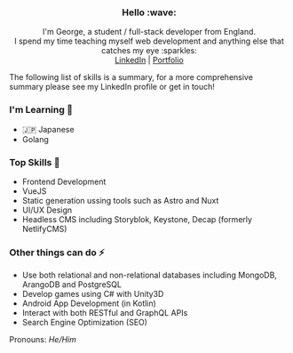 <h3 align="center">Hello :wave:</h3>
<p align="center">
  I'm George, a student / full-stack developer from England. <br>
  I spend my time teaching myself web development and anything else that catches my eye :sparkles: <br>
  <a href="https://www.linkedin.com/in/george-newton-736435158/">LinkedIn</a> | 
  <a href="https://eyrewiut-portfolio.netlify.app/">Portfolio</a>
</p>

The following list of skills is a summary, for a more comprehensive summary please see my LinkedIn profile or get in touch!

### I'm Learning :seedling:
- :jp: Japanese 
- Golang

### Top Skills :star2:
- Frontend Development
- VueJS
- Static generation ussing tools such as Astro and Nuxt
- UI/UX Design
- Headless CMS including Storyblok, Keystone, Decap (formerly NetlifyCMS)

### Other things can do :zap:
- Use both relational and non-relational databases including MongoDB, ArangoDB and PostgreSQL
- Develop games using C# with Unity3D
- Android App Development (in Kotlin)
- Interact with both RESTful and GraphQL APIs
- Search Engine Optimization (SEO)

Pronouns: *He/Him*
